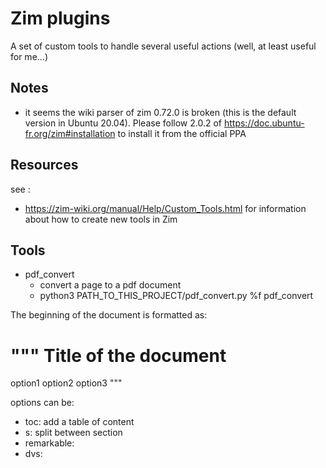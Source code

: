 # Zim plugins

A set of custom tools to handle several useful actions (well, at least useful for me...)


## Notes
  - it seems the wiki parser of zim 0.72.0 is broken (this is the default version in Ubuntu 20.04). Please follow 2.0.2 of https://doc.ubuntu-fr.org/zim#installation
  to install it from the official PPA 
  

## Resources
see : 
  - https://zim-wiki.org/manual/Help/Custom_Tools.html for information about how to create new tools in Zim
  
## Tools
- pdf_convert
  - convert a page to a pdf document
  - python3 PATH_TO_THIS_PROJECT/pdf_convert.py %f pdf_convert


The beginning of the document is formatted as:

"""
Title of the document
==================
option1
option2
option3
"""

options can be:
- toc: add a table of content
- s: split between section
- remarkable: 
- dvs: 


